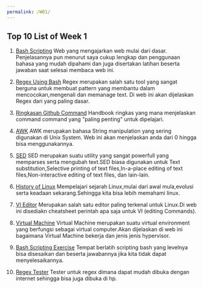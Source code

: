 ```yaml
---
permalink: /W01/
---
```


## Top 10 List of Week 1

1. [Bash Scripting](https://www.shellscript.sh/index.html)
Web yang mengajarkan web mulai dari dasar. Penjelasannya pun menurut saya cukup lengkap dan penggunaan bahasa yang mudah dipahami dan juga disertakan latihan beserta jawaban saat selesai membaca web ini.

2. [Regex Using Bash](https://www.shellscript.sh/index.html)
Regex merupakan salah satu tool yang sangat berguna untuk membuat pattern yang membantu dalam mencocokan,mengenali dan memanage text. Di web ini akan dijelaskan Regex dari yang paling dasar.

3. [Ringkasan Github Command](https://guides.github.com/introduction/git-handbook/)
Handbook ringkas yang mana menjelaskan command command yang "paling penting" untuk dipelajari.

4. [AWK](https://riptutorial.com/awk)
AWK merupakan bahasa String manipulation yang sering digunakan di Unix System. Web ini akan menjelaskan anda dari 0 hingga bisa menggunakannya.

5. [SED](https://www.tutorialspoint.com/sed/index.htm)
SED merupakan suatu utility yang sangat powerfull yang memparses serta mengubah text.SED biasa digunakan untuk Text substitution,Selective printing of text files,In-a-place editing of text files,Non-interactive editing of text files, dan lain-lain.

6. [History of Linux](https://www.digitalocean.com/community/tutorials/brief-history-of-linux)
Mempelajari sejarah Linux,mulai dari awal mula,evolusi serta keadaan sekarang.Sehingga kita bisa lebih memahami linux.

7. [VI Editor](https://www.guru99.com/the-vi-editor.html)
Merupakan salah satu editor paling terkenal untuk Linux.Di web ini disediakn cheatsheet perintah apa saja untuk VI (editing  Commands).

8. [Virtual Machine](https://www.redhat.com/en/topics/virtualization/what-is-a-virtual-machine)
Virtual Machine merupakan suatu virtual environment yang berfungsi sebagai virtual computer.Akan dijelaskan di web ini bagaimana Virtual Machine bekerja dan jenis jenis hypervisor.

9. [Bash Scripting Exercise](https://exercism.io/tracks/bash)
Tempat berlatih scripting bash yang levelnya bisa disesaikan dan beserta jawabannya jika kita tidak dapat menyelesaikannya.

10. [Regex Tester](https://www.regextester.com/)
Tester untuk regex dimana dapat mudah dibuka dengan internet sehingga bisa juga dibuka di hp.

